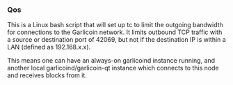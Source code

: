 ### Qos ###

This is a Linux bash script that will set up tc to limit the outgoing bandwidth for connections to the Garlicoin network. It limits outbound TCP traffic with a source or destination port of 42069, but not if the destination IP is within a LAN (defined as 192.168.x.x).

This means one can have an always-on garlicoind instance running, and another local garlicoind/garlicoin-qt instance which connects to this node and receives blocks from it.
